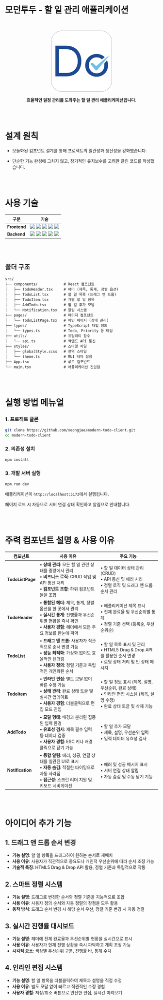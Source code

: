 # 모던투두 - 할 일 관리 애플리케이션

<br />

<p align="center">
<img src="public/doFavicon.png" alt="로고" width="200"/>
</p>

<p align="center">
  <strong>
 효율적인 일정 관리를 도와주는 할 일 관리 애플리케이션입니다.
  </strong>
</p>

<br />
<br />

# 설계 원칙

- 모듈화된 컴포넌트 설계를 통해 프로젝트의 일관성과 생산성을 강화했습니다.

- 단순한 기능 완성에 그치지 않고, 장기적인 유지보수를 고려한 클린 코드를 작성했습니다.

<br />
<br />

# 사용 기술

| 구분         | 기술                                                                                                                                                                                                                                                                                                                                                                                                                                                                                                                                                |
| ------------ | --------------------------------------------------------------------------------------------------------------------------------------------------------------------------------------------------------------------------------------------------------------------------------------------------------------------------------------------------------------------------------------------------------------------------------------------------------------------------------------------------------------------------------------------------- |
| **Frontend** | <img src="https://img.shields.io/badge/React-61DAFB?style=for-the-badge&logo=react&logoColor=black"> <img src="https://img.shields.io/badge/TypeScript-3178C6?style=for-the-badge&logo=typescript&logoColor=white"> <img src="https://img.shields.io/badge/Material_UI-0081CB?style=for-the-badge&logo=mui&logoColor=white"> <img src="https://img.shields.io/badge/Vite-646CFF?style=for-the-badge&logo=vite&logoColor=white"> <img src="https://img.shields.io/badge/Sass-CC6699?style=for-the-badge&logo=sass&logoColor=white">                  |
| **Backend**  | <img src="https://img.shields.io/badge/Node.js-339933?style=for-the-badge&logo=Node.js&logoColor=white"> <img src="https://img.shields.io/badge/Express-000000?style=for-the-badge&logo=express&logoColor=white"> <img src="https://img.shields.io/badge/Puppeteer-40B5A4?style=for-the-badge&logo=Puppeteer&logoColor=white"> <img src="https://img.shields.io/badge/Google_Gemini-4285F4?style=for-the-badge&logo=google&logoColor=white"> <img src="https://img.shields.io/badge/Render-46E3B7?style=for-the-badge&logo=render&logoColor=white"> |

<br />
<br />

## 폴더 구조

```
src/
├── components/            # React 컴포넌트
│   ├── TodoHeader.tsx     # 헤더 (제목, 통계, 정렬 옵션)
│   ├── TodoList.tsx       # 할 일 목록 (드래그 앤 드롭)
│   ├── TodoItem.tsx       # 개별 할 일 항목
│   ├── AddTodo.tsx        # 할 일 추가 모달
│   └── Notification.tsx   # 알림 시스템
├── pages/                 # 페이지 컴포넌트
│   └── TodoListPage.tsx   # 메인 페이지 (상태 관리)
├── types/                 # TypeScript 타입 정의
│   └── types.ts           # Todo, Priority 등 타입
├── utils/                 # 유틸리티 함수
│   └── api.ts             # 백엔드 API 통신
├── styles/                # 스타일 파일
│   ├── globalStyle.scss   # 전역 스타일
│   └── theme.ts           # MUI 테마 설정
├── App.tsx                # 루트 컴포넌트
└── main.tsx               # 애플리케이션 진입점
```

<br />
<br />

# 실행 방법 메뉴얼

### 1. 프로젝트 클론

```bash
git clone https://github.com/xeongjae/modern-todo-client.git
cd modern-todo-client
```

### 2. 의존성 설치

```bash
npm install
```

### 3. 개발 서버 실행

```bash
npm run dev
```

애플리케이션이 `http://localhost:5173`에서 실행됩니다.

페이지 로드 시 자동으로 서버 연결 상태 확인하고 알림으로 안내합니다.

<br />
<br />

# 주력 컴포넌트 설명 & 사용 이유

| 컴포넌트         | 사용 이유                                                                                                                                                                        | 주요 기능                                                                                                                      |
| ---------------- | -------------------------------------------------------------------------------------------------------------------------------------------------------------------------------- | ------------------------------------------------------------------------------------------------------------------------------ |
| **TodoListPage** | • **상태 관리**: 모든 할 일 관련 상태를 중앙에서 관리<br>• **비즈니스 로직**: CRUD 작업 및 API 통신 처리<br>• **컴포넌트 조합**: 하위 컴포넌트들을 조합                          | • 할 일 데이터 상태 관리 (CRUD)<br>• API 통신 및 에러 처리<br>• 정렬 로직 및 드래그 앤 드롭 순서 관리                          |
| **TodoHeader**   | • **통합된 헤더**: 제목, 통계, 정렬 옵션을 한 곳에서 관리<br>• **실시간 통계**: 진행률과 우선순위별 현황을 즉시 확인<br>• **사용자 경험**: 헤더에서 모든 주요 정보를 한눈에 파악 | • 애플리케이션 제목 표시<br>• 전체 완료율 및 우선순위별 통계<br>• 정렬 기준 선택 (등록순, 우선순위순)                          |
| **TodoList**     | • **드래그 앤 드롭**: 사용자가 직관적으로 순서 변경 가능<br>• **성능 최적화**: 가상화 없이도 효율적인 렌더링<br>• **사용자 정의**: 정렬 기준과 독립적인 개인화된 순서            | • 할 일 목록 표시 및 관리<br>• HTML5 Drag & Drop API를 활용한 순서 변경<br>• 로딩 상태 처리 및 빈 상태 메시지                  |
| **TodoItem**     | • **인라인 편집**: 별도 모달 없이 빠른 수정 가능<br>• **상태 관리**: 완료 상태 토글 및 실시간 업데이트<br>• **사용자 경험**: 더블클릭으로 편집 모드 진입                         | • 할 일 정보 표시 (제목, 설명, 우선순위, 완료 상태)<br>• 인라인 편집 시스템 (제목, 설명 수정)<br>• 완료 상태 토글 및 삭제 기능 |
| **AddTodo**      | • **모달 형태**: 배경과 분리된 집중된 입력 환경<br>• **유효성 검사**: 제목 필수 입력 등 데이터 검증<br>• **사용자 경험**: ESC 키나 배경 클릭으로 닫기 가능                       | • 할 일 추가 모달<br>• 제목, 설명, 우선순위 입력<br>• 입력 데이터 유효성 검사                                                  |
| **Notification** | • **통합 알림**: 에러, 성공, 연결 상태를 일관된 UI로 표시<br>• **자동 숨김**: 적절한 타이밍으로 자동 사라짐<br>• **접근성**: 스크린 리더 지원 및 키보드 네비게이션               | • 에러 및 성공 메시지 표시<br>• 서버 연결 상태 알림<br>• 자동 숨김 및 수동 닫기 기능                                           |

<br />
<br />

# 아이디어 추가 기능

## 1. 드래그 앤 드롭 순서 변경

- **기능 설명**: 할 일 항목을 드래그하여 원하는 순서로 재배치
- **사용 이유**: 사용자가 직관적으로 중요도나 개인적 우선순위에 따라 순서 조정 가능
- **기술적 특징**: HTML5 Drag & Drop API 활용, 정렬 기준과 독립적으로 작동

## 2. 스마트 정렬 시스템

- **기능 설명**: 드래그로 변경한 순서와 정렬 기준을 지능적으로 조합
- **사용 이유**: 사용자 정의 순서와 자동 정렬의 장점을 모두 활용
- **동작 방식**: 드래그 순서 변경 시 해당 순서 우선, 정렬 기준 변경 시 자동 정렬

## 3. 실시간 진행률 대시보드

- **기능 설명**: 헤더에 전체 완료율과 우선순위별 현황을 실시간으로 표시
- **사용 이유**: 사용자가 현재 진행 상황을 즉시 파악하고 계획 조정 가능
- **시각적 요소**: 색상별 우선순위 구분, 진행률 바, 통계 수치

## 4. 인라인 편집 시스템

- **기능 설명**: 할 일 항목을 더블클릭하여 제목과 설명을 직접 수정
- **사용 이유**: 별도 모달 없이 빠르고 직관적인 수정 경험
- **사용자 경험**: 저장/취소 버튼으로 안전한 편집, 실시간 미리보기

<br />
<br />
<br />
